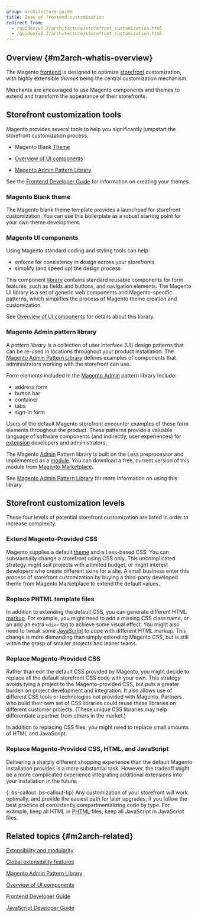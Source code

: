 ```yaml
---
group: architecture-guide
title: Ease of frontend customization
redirect_from:
  - /guides/v2.2/architecture/storefront_customization.html
  - /guides/v2.3/architecture/storefront_customization.html
---
```


## Overview {#m2arch-whatis-overview}

The Magento [frontend](https://glossary.magento.com/frontend) is designed to optimize [storefront](https://glossary.magento.com/storefront) customization, with highly extensible *themes* being the central customization mechanism.

Merchants are encouraged to use Magento components and themes to extend and transform the appearance of their storefronts.

## Storefront customization tools

Magento provides several tools to help you significantly jumpstart the storefront customization process:

* Magento Blank [Theme](https://glossary.magento.com/theme)

* [Overview of UI components][]

* [Magento Admin Pattern Library][]

See the [Frontend Developer Guide][] for information on creating your themes.

### Magento Blank theme

The Magento blank theme template provides a launchpad for storefront customization. You can use this boilerplate as a robust starting point for your own theme development.

### Magento UI components

Using Magento standard coding and styling tools can help:

* enforce for consistency in design across your storefronts
* simplify (and speed up) the design process

This component [library](https://glossary.magento.com/library) contains standard reusable components for form features, such as fields and buttons, and navigation elements. The Magento UI library is a set of generic web components and Magento-specific patterns, which simplifies the process of Magento theme creation and customization.

See [Overview of UI components][] for details about this library.

### Magento Admin pattern library

A *pattern library* is a collection of user interface (UI) design patterns that can be re-used in locations throughout your product installation. The [Magento Admin Pattern Library][] defines examples of components that administrators working with the storefront can use.

Form elements included in the [Magento Admin](https://glossary.magento.com/magento-admin) pattern library include:

* address form
* button bar
* container
* tabs
* sign-in form

Users of the default Magento storefront encounter examples of these form elements throughout the product. These patterns provide a valuable language of software components (and indirectly, user experiences) for [extension](https://glossary.magento.com/extension) developers and administrators.

The Magento [Admin](https://glossary.magento.com/admin) Pattern library is built on the Less preprocessor and implemented as a [module](https://glossary.magento.com/module). You can download a free, current version of this module from [Magento Marketplace](https://marketplace.magento.com/).

See [Magento Admin Pattern Library][] for more information on using this library.

## Storefront customization levels

These four levels of potential storefront customization are listed in order to increase complexity.

### Extend Magento-Provided CSS

Magento supplies a default [theme](https://glossary.magento.com/theme) and a Less-based CSS. You can substantially change a storefront using CSS only. This uncomplicated strategy might suit projects with a limited budget, or might interest developers who create different skins for a site. A small business enter this process of storefront customization by buying a third-party developed theme from Magento Marketplace to extend the default values.

### Replace PHTML template files

In addition to extending the default CSS, you can generate different HTML [markup](https://glossary.magento.com/markup). For example, you might need to add a missing CSS class name, or an add an extra `<div>` tag to achieve some visual effect. You might also need to tweak some [JavaScript](https://glossary.magento.com/JavaScript) to cope with different HTML markup. This change is more demanding than simply extending Magento CSS, but is still within the grasp of smaller projects and leaner teams.

### Replace Magento-Provided CSS

Rather than edit the default CSS provided by Magento, you might decide to replace all the default storefront CSS code with your own. This strategy avoids tying a project to the Magento-provided CSS, but puts a greater burden on project development and integration. It also allows use of different CSS tools or technologies not provided with Magento. Partners who build their own set of CSS libraries could reuse these libraries on different customer projects. (These unique CSS libraries may help differentiate a partner from others in the market.)

In addition to replacing CSS files, you might need to replace small amounts of HTML and JavaScript.

### Replace Magento-Provided CSS, HTML, and JavaScript

Delivering a sharply different shopping experience than the default Magento installation provides is a more substantial task. However, the tradeoff might be a more complicated experience integrating additional extensions into your installation in the future.

{:.bs-callout .bs-callout-tip}
 Any customization of your storefront will work optimally, and provide the easiest path for later upgrades, if you follow the best practice of consistently compartmentalizing code by type. For example, keep all HTML in [PHTML](https://glossary.magento.com/phtml) files; keep all JavaScript in JavaScript files.

## Related topics {#m2arch-related}

[Extensibility and modularity][]

[Global extensibility features][]

[Magento Admin Pattern Library][]

[Overview of UI components][]

[Frontend Developer Guide][]

[JavaScript Developer Guide][]

<!-- Link Definitions -->

[Extensibility and modularity]:{{page.baseurl}}/architecture/extensibility.html
[Global extensibility features]: {{page.baseurl}}/architecture/global_extensibility_features.html
[Magento Admin Pattern Library]: {{page.baseurl}}/pattern-library/bk-pattern.html
[Overview of UI components]: {{page.baseurl}}/ui_comp_guide/bk-ui_comps.html
[Frontend Developer Guide]: {{page.baseurl}}/frontend-dev-guide/bk-frontend-dev-guide.html
[JavaScript Developer Guide]: {{page.baseurl}}/javascript-dev-guide/bk-javascript-dev-guide.html
[Magento Marketplace]: https://marketplace.magento.com/